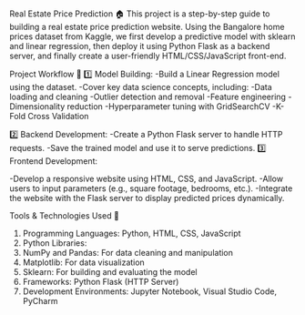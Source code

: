 Real Estate Price Prediction 🏠
This project is a step-by-step guide to building a real estate price prediction website. Using the Bangalore home prices dataset from Kaggle, we first develop a predictive model with sklearn and linear regression, then deploy it using Python Flask as a backend server, and finally create a user-friendly HTML/CSS/JavaScript front-end.

Project Workflow 🌟
1️⃣ Model Building:
-Build a Linear Regression model using the dataset.
-Cover key data science concepts, including:
-Data loading and cleaning
-Outlier detection and removal
-Feature engineering
-Dimensionality reduction
-Hyperparameter tuning with GridSearchCV
-K-Fold Cross Validation

2️⃣ Backend Development:
-Create a Python Flask server to handle HTTP requests.
-Save the trained model and use it to serve predictions.
3️⃣ Frontend Development:

-Develop a responsive website using HTML, CSS, and JavaScript.
-Allow users to input parameters (e.g., square footage, bedrooms, etc.).
-Integrate the website with the Flask server to display predicted prices dynamically.

Tools & Technologies Used 🔧
1. Programming Languages: Python, HTML, CSS, JavaScript
2. Python Libraries:
3. NumPy and Pandas: For data cleaning and manipulation
4. Matplotlib: For data visualization
5. Sklearn: For building and evaluating the model
6. Frameworks: Python Flask (HTTP Server)
7. Development Environments: Jupyter Notebook, Visual Studio Code, PyCharm
